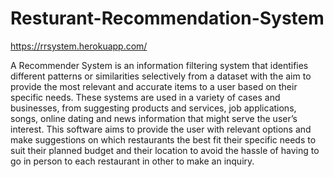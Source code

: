 # Resturant-Recommendation-System
 https://rrsystem.herokuapp.com/

A Recommender System is an information filtering system that identifies different patterns or similarities selectively from a dataset with the aim to provide the most relevant and accurate items to a user based on their specific needs. These systems are used in a variety of cases and businesses, from suggesting products and services, job applications, songs, online dating and news information that might serve the user’s interest.  This software aims to provide the user with relevant options and make suggestions on which restaurants the best fit their specific needs to suit their planned budget and their location to avoid the hassle of having to go in person to each restaurant in other to make an inquiry.
